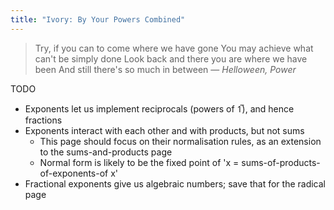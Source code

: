 ```yaml
---
title: "Ivory: By Your Powers Combined"
---
```


> Try, if you can to come where we have gone
> You may achieve what can't be simply done
> Look back and there you are where we have been
> And still there's so much in between
— <cite>Helloween, *Power*</cite>

TODO

 - Exponents let us implement reciprocals (powers of 1̅), and hence fractions
 - Exponents interact with each other and with products, but not sums
   - This page should focus on their normalisation rules, as an extension to the
     sums-and-products page
   - Normal form is likely to be the fixed point of
     'x = sums-of-products-of-exponents-of x'
 - Fractional exponents give us algebraic numbers; save that for the radical page
